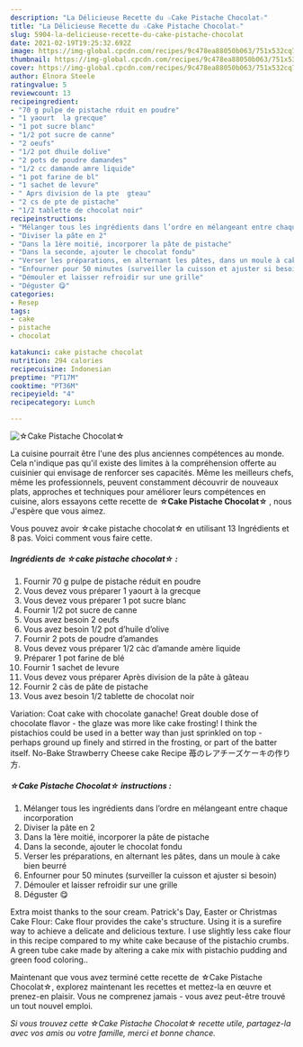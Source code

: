 ```yaml
---
description: "La Délicieuse Recette du ☆Cake Pistache Chocolat☆"
title: "La Délicieuse Recette du ☆Cake Pistache Chocolat☆"
slug: 5904-la-delicieuse-recette-du-cake-pistache-chocolat
date: 2021-02-19T19:25:32.692Z
image: https://img-global.cpcdn.com/recipes/9c478ea88050b063/751x532cq70/☆cake-pistache-chocolat☆-photo-principale-de-la-recette.jpg
thumbnail: https://img-global.cpcdn.com/recipes/9c478ea88050b063/751x532cq70/☆cake-pistache-chocolat☆-photo-principale-de-la-recette.jpg
cover: https://img-global.cpcdn.com/recipes/9c478ea88050b063/751x532cq70/☆cake-pistache-chocolat☆-photo-principale-de-la-recette.jpg
author: Elnora Steele
ratingvalue: 5
reviewcount: 13
recipeingredient:
- "70 g pulpe de pistache rduit en poudre"
- "1 yaourt  la grecque"
- "1 pot sucre blanc"
- "1/2 pot sucre de canne"
- "2 oeufs"
- "1/2 pot dhuile dolive"
- "2 pots de poudre damandes"
- "1/2 cc damande amre liquide"
- "1 pot farine de bl"
- "1 sachet de levure"
- " Aprs division de la pte  gteau"
- "2 cs de pte de pistache"
- "1/2 tablette de chocolat noir"
recipeinstructions:
- "Mélanger tous les ingrédients dans l’ordre en mélangeant entre chaque incorporation"
- "Diviser la pâte en 2"
- "Dans la 1ère moitié, incorporer la pâte de pistache"
- "Dans la seconde, ajouter le chocolat fondu"
- "Verser les préparations, en alternant les pâtes, dans un moule à cake bien beurré"
- "Enfourner pour 50 minutes (surveiller la cuisson et ajuster si besoin)"
- "Démouler et laisser refroidir sur une grille"
- "Déguster 😋"
categories:
- Resep
tags:
- cake
- pistache
- chocolat

katakunci: cake pistache chocolat 
nutrition: 294 calories
recipecuisine: Indonesian
preptime: "PT17M"
cooktime: "PT36M"
recipeyield: "4"
recipecategory: Lunch

---
```



![☆Cake Pistache Chocolat☆](https://img-global.cpcdn.com/recipes/9c478ea88050b063/751x532cq70/☆cake-pistache-chocolat☆-photo-principale-de-la-recette.jpg)

La cuisine pourrait être l'une des plus anciennes compétences au monde. Cela n'indique pas qu'il existe des limites à la compréhension offerte au cuisinier qui envisage de renforcer ses capacités. Même les meilleurs chefs, même les professionnels, peuvent constamment découvrir de nouveaux plats, approches et techniques pour améliorer leurs compétences en cuisine, alors essayons cette recette de <strong> ☆Cake Pistache Chocolat☆ </strong>, nous J'espère que vous aimez.

<!--inarticleads1-->

Vous pouvez avoir ☆cake pistache chocolat☆ en utilisant 13 Ingrédients et 8 pas. Voici comment vous faire cette.

##### Ingrédients de ☆cake pistache chocolat☆ :

1. Fournir 70 g pulpe de pistache réduit en poudre
1. Vous devez vous préparer 1 yaourt à la grecque
1. Vous devez vous préparer 1 pot sucre blanc
1. Fournir 1/2 pot sucre de canne
1. Vous avez besoin 2 oeufs
1. Vous avez besoin 1/2 pot d’huile d’olive
1. Fournir 2 pots de poudre d’amandes
1. Vous devez vous préparer 1/2 càc d’amande amère liquide
1. Préparer 1 pot farine de blé
1. Fournir 1 sachet de levure
1. Vous devez vous préparer  Après division de la pâte à gâteau
1. Fournir 2 càs de pâte de pistache
1. Vous avez besoin 1/2 tablette de chocolat noir


Variation: Coat cake with chocolate ganache! Great double dose of chocolate flavor - the glaze was more like cake frosting! I think the pistachios could be used in a better way than just sprinkled on top - perhaps ground up finely and stirred in the frosting, or part of the batter itself. No-Bake Strawberry Cheese cake Recipe 苺のレアチーズケーキの作り方. 

<!--inarticleads2-->

##### ☆Cake Pistache Chocolat☆ instructions :

1. Mélanger tous les ingrédients dans l’ordre en mélangeant entre chaque incorporation
1. Diviser la pâte en 2
1. Dans la 1ère moitié, incorporer la pâte de pistache
1. Dans la seconde, ajouter le chocolat fondu
1. Verser les préparations, en alternant les pâtes, dans un moule à cake bien beurré
1. Enfourner pour 50 minutes (surveiller la cuisson et ajuster si besoin)
1. Démouler et laisser refroidir sur une grille
1. Déguster 😋


Extra moist thanks to the sour cream. Patrick&#39;s Day, Easter or Christmas Cake Flour: Cake flour provides the cake&#39;s structure. Using it is a surefire way to achieve a delicate and delicious texture. I use slightly less cake flour in this recipe compared to my white cake because of the pistachio crumbs. A green tube cake made by altering a cake mix with pistachio pudding and green food coloring.. 

<!--inarticleads1-->

<p>
Maintenant que vous avez terminé cette recette de ☆Cake Pistache Chocolat☆, explorez maintenant les recettes et mettez-la en œuvre et prenez-en plaisir. Vous ne comprenez jamais - vous avez peut-être trouvé un tout nouvel emploi.
</p>

<p>
<i>Si vous trouvez cette ☆Cake Pistache Chocolat☆ recette utile, partagez-la avec vos amis ou votre famille, merci et bonne chance.</i>
</p>

